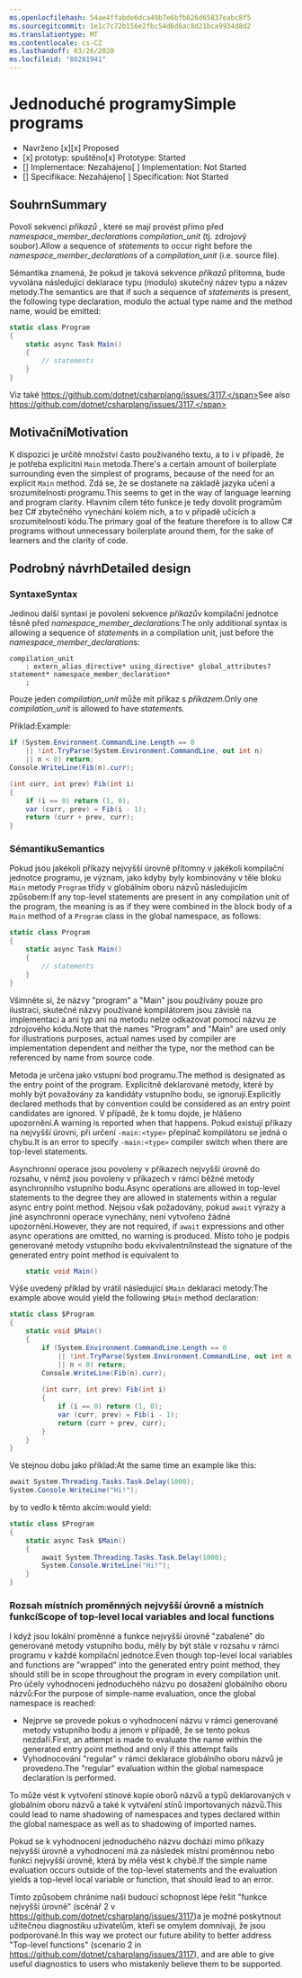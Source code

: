 ```yaml
---
ms.openlocfilehash: 54ae4ffabde6dca49b7e6bfb626d65837eabc8f5
ms.sourcegitcommit: 1e1c7c72b156e2fbc54d6d6ac8d21bca9934d8d2
ms.translationtype: MT
ms.contentlocale: cs-CZ
ms.lasthandoff: 03/26/2020
ms.locfileid: "80281941"
---
```

# <a name="simple-programs"></a><span data-ttu-id="4aea7-101">Jednoduché programy</span><span class="sxs-lookup"><span data-stu-id="4aea7-101">Simple programs</span></span>

* <span data-ttu-id="4aea7-102">Navrženo [x]</span><span class="sxs-lookup"><span data-stu-id="4aea7-102">[x] Proposed</span></span>
* <span data-ttu-id="4aea7-103">[x] prototyp: spuštěno</span><span class="sxs-lookup"><span data-stu-id="4aea7-103">[x] Prototype: Started</span></span>
* <span data-ttu-id="4aea7-104">[] Implementace: Nezahájeno</span><span class="sxs-lookup"><span data-stu-id="4aea7-104">[ ] Implementation: Not Started</span></span>
* <span data-ttu-id="4aea7-105">[] Specifikace: Nezahájeno</span><span class="sxs-lookup"><span data-stu-id="4aea7-105">[ ] Specification: Not Started</span></span>

## <a name="summary"></a><span data-ttu-id="4aea7-106">Souhrn</span><span class="sxs-lookup"><span data-stu-id="4aea7-106">Summary</span></span>
[summary]: #summary

<span data-ttu-id="4aea7-107">Povolí sekvenci *příkazů* , které se mají provést přímo před *namespace_member_declaration*s *compilation_unit* (tj. zdrojový soubor).</span><span class="sxs-lookup"><span data-stu-id="4aea7-107">Allow a sequence of *statements* to occur right before the *namespace_member_declaration*s of a *compilation_unit* (i.e. source file).</span></span>

<span data-ttu-id="4aea7-108">Sémantika znamená, že pokud je taková sekvence *příkazů* přítomna, bude vyvolána následující deklarace typu (modulo) skutečný název typu a název metody.</span><span class="sxs-lookup"><span data-stu-id="4aea7-108">The semantics are that if such a sequence of *statements* is present, the following type declaration, modulo the actual type name and the method name, would be emitted:</span></span>

``` c#
static class Program
{
    static async Task Main()
    {
        // statements
    }
}
```

<span data-ttu-id="4aea7-109">Viz také https://github.com/dotnet/csharplang/issues/3117.</span><span class="sxs-lookup"><span data-stu-id="4aea7-109">See also https://github.com/dotnet/csharplang/issues/3117.</span></span>

## <a name="motivation"></a><span data-ttu-id="4aea7-110">Motivační</span><span class="sxs-lookup"><span data-stu-id="4aea7-110">Motivation</span></span>
[motivation]: #motivation

<span data-ttu-id="4aea7-111">K dispozici je určité množství často používaného textu, a to i v případě, že je potřeba explicitní `Main` metoda.</span><span class="sxs-lookup"><span data-stu-id="4aea7-111">There's a certain amount of boilerplate surrounding even the simplest of programs, because of the need for an explicit `Main` method.</span></span> <span data-ttu-id="4aea7-112">Zdá se, že se dostanete na základě jazyka učení a srozumitelnosti programu.</span><span class="sxs-lookup"><span data-stu-id="4aea7-112">This seems to get in the way of language learning and program clarity.</span></span> <span data-ttu-id="4aea7-113">Hlavním cílem této funkce je tedy dovolit programům bez C# zbytečného vynechání kolem nich, a to v případě učících a srozumitelnosti kódu.</span><span class="sxs-lookup"><span data-stu-id="4aea7-113">The primary goal of the feature therefore is to allow C# programs without unnecessary boilerplate around them, for the sake of learners and the clarity of code.</span></span>

## <a name="detailed-design"></a><span data-ttu-id="4aea7-114">Podrobný návrh</span><span class="sxs-lookup"><span data-stu-id="4aea7-114">Detailed design</span></span>
[design]: #detailed-design

### <a name="syntax"></a><span data-ttu-id="4aea7-115">Syntaxe</span><span class="sxs-lookup"><span data-stu-id="4aea7-115">Syntax</span></span>

<span data-ttu-id="4aea7-116">Jedinou další syntaxí je povolení sekvence *příkazů*v kompilační jednotce těsně před *namespace_member_declaration*s:</span><span class="sxs-lookup"><span data-stu-id="4aea7-116">The only additional syntax is allowing a sequence of *statement*s in a compilation unit, just before the *namespace_member_declaration*s:</span></span>

``` antlr
compilation_unit
    : extern_alias_directive* using_directive* global_attributes? statement* namespace_member_declaration*
    ;
```

<span data-ttu-id="4aea7-117">Pouze jeden *compilation_unit* může mít příkaz s *příkazem*.</span><span class="sxs-lookup"><span data-stu-id="4aea7-117">Only one *compilation_unit* is allowed to have *statement*s.</span></span> 

<span data-ttu-id="4aea7-118">Příklad:</span><span class="sxs-lookup"><span data-stu-id="4aea7-118">Example:</span></span>

``` c#
if (System.Environment.CommandLine.Length == 0
    || !int.TryParse(System.Environment.CommandLine, out int n)
    || n < 0) return;
Console.WriteLine(Fib(n).curr);

(int curr, int prev) Fib(int i)
{
    if (i == 0) return (1, 0);
    var (curr, prev) = Fib(i - 1);
    return (curr + prev, curr);
}
```

### <a name="semantics"></a><span data-ttu-id="4aea7-119">Sémantiku</span><span class="sxs-lookup"><span data-stu-id="4aea7-119">Semantics</span></span>

<span data-ttu-id="4aea7-120">Pokud jsou jakékoli příkazy nejvyšší úrovně přítomny v jakékoli kompilační jednotce programu, je význam, jako kdyby byly kombinovány v těle bloku `Main` metody `Program` třídy v globálním oboru názvů následujícím způsobem:</span><span class="sxs-lookup"><span data-stu-id="4aea7-120">If any top-level statements are present in any compilation unit of the program, the meaning is as if they were combined in the block body of a `Main` method of a `Program` class in the global namespace, as follows:</span></span>

``` c#
static class Program
{
    static async Task Main()
    {
        // statements
    }
}
```

<span data-ttu-id="4aea7-121">Všimněte si, že názvy "program" a "Main" jsou používány pouze pro ilustraci, skutečné názvy používané kompilátorem jsou závislé na implementaci a ani typ ani na metodu nelze odkazovat pomocí názvu ze zdrojového kódu.</span><span class="sxs-lookup"><span data-stu-id="4aea7-121">Note that the names "Program" and "Main" are used only for illustrations purposes, actual names used by compiler are implementation dependent and neither the type, nor the method can be referenced by name from source code.</span></span>

<span data-ttu-id="4aea7-122">Metoda je určena jako vstupní bod programu.</span><span class="sxs-lookup"><span data-stu-id="4aea7-122">The method is designated as the entry point of the program.</span></span> <span data-ttu-id="4aea7-123">Explicitně deklarované metody, které by mohly být považovány za kandidáty vstupního bodu, se ignorují.</span><span class="sxs-lookup"><span data-stu-id="4aea7-123">Explicitly declared methods that by convention could be considered as an entry point candidates are ignored.</span></span> <span data-ttu-id="4aea7-124">V případě, že k tomu dojde, je hlášeno upozornění.</span><span class="sxs-lookup"><span data-stu-id="4aea7-124">A warning is reported when that happens.</span></span> <span data-ttu-id="4aea7-125">Pokud existují příkazy na nejvyšší úrovni, při určení `-main:<type>` přepínač kompilátoru se jedná o chybu.</span><span class="sxs-lookup"><span data-stu-id="4aea7-125">It is an error to specify `-main:<type>` compiler switch when there are top-level statements.</span></span>

<span data-ttu-id="4aea7-126">Asynchronní operace jsou povoleny v příkazech nejvyšší úrovně do rozsahu, v němž jsou povoleny v příkazech v rámci běžné metody asynchronního vstupního bodu.</span><span class="sxs-lookup"><span data-stu-id="4aea7-126">Async operations are allowed in top-level statements to the degree they are allowed in statements within a regular async entry point method.</span></span> <span data-ttu-id="4aea7-127">Nejsou však požadovány, pokud `await` výrazy a jiné asynchronní operace vynechány, není vytvořeno žádné upozornění.</span><span class="sxs-lookup"><span data-stu-id="4aea7-127">However, they are not required, if `await` expressions and other async operations are omitted, no warning is produced.</span></span> <span data-ttu-id="4aea7-128">Místo toho je podpis generované metody vstupního bodu ekvivalentní</span><span class="sxs-lookup"><span data-stu-id="4aea7-128">Instead the signature of the generated entry point method is equivalent to</span></span> 
``` c#
    static void Main()
```

<span data-ttu-id="4aea7-129">Výše uvedený příklad by vrátil následující `$Main` deklaraci metody:</span><span class="sxs-lookup"><span data-stu-id="4aea7-129">The example above would yield the following `$Main` method declaration:</span></span>

``` c#
static class $Program
{
    static void $Main()
    {
        if (System.Environment.CommandLine.Length == 0
            || !int.TryParse(System.Environment.CommandLine, out int n)
            || n < 0) return;
        Console.WriteLine(Fib(n).curr);
        
        (int curr, int prev) Fib(int i)
        {
            if (i == 0) return (1, 0);
            var (curr, prev) = Fib(i - 1);
            return (curr + prev, curr);
        }
    }
}
```

<span data-ttu-id="4aea7-130">Ve stejnou dobu jako příklad:</span><span class="sxs-lookup"><span data-stu-id="4aea7-130">At the same time an example like this:</span></span>
``` c#
await System.Threading.Tasks.Task.Delay(1000);
System.Console.WriteLine("Hi!");
```

<span data-ttu-id="4aea7-131">by to vedlo k těmto akcím:</span><span class="sxs-lookup"><span data-stu-id="4aea7-131">would  yield:</span></span>
``` c#
static class $Program
{
    static async Task $Main()
    {
        await System.Threading.Tasks.Task.Delay(1000);
        System.Console.WriteLine("Hi!");
    }
}
```

### <a name="scope-of-top-level-local-variables-and-local-functions"></a><span data-ttu-id="4aea7-132">Rozsah místních proměnných nejvyšší úrovně a místních funkcí</span><span class="sxs-lookup"><span data-stu-id="4aea7-132">Scope of top-level local variables and local functions</span></span>

<span data-ttu-id="4aea7-133">I když jsou lokální proměnné a funkce nejvyšší úrovně "zabalené" do generované metody vstupního bodu, měly by být stále v rozsahu v rámci programu v každé kompilační jednotce.</span><span class="sxs-lookup"><span data-stu-id="4aea7-133">Even though top-level local variables and functions are "wrapped" into the generated entry point method, they should still be in scope throughout the program in every compilation unit.</span></span>
<span data-ttu-id="4aea7-134">Pro účely vyhodnocení jednoduchého názvu po dosažení globálního oboru názvů:</span><span class="sxs-lookup"><span data-stu-id="4aea7-134">For the purpose of simple-name evaluation, once the global namespace is reached:</span></span>
- <span data-ttu-id="4aea7-135">Nejprve se provede pokus o vyhodnocení názvu v rámci generované metody vstupního bodu a jenom v případě, že se tento pokus nezdaří.</span><span class="sxs-lookup"><span data-stu-id="4aea7-135">First, an attempt is made to evaluate the name within the generated entry point method and only if this attempt fails</span></span> 
- <span data-ttu-id="4aea7-136">Vyhodnocování "regular" v rámci deklarace globálního oboru názvů je provedeno.</span><span class="sxs-lookup"><span data-stu-id="4aea7-136">The "regular" evaluation within the global namespace declaration is performed.</span></span> 

<span data-ttu-id="4aea7-137">To může vést k vytvoření stínové kopie oborů názvů a typů deklarovaných v globálním oboru názvů a také k vytváření stínů importovaných názvů.</span><span class="sxs-lookup"><span data-stu-id="4aea7-137">This could lead to name shadowing of namespaces and types declared within the global namespace as well as to shadowing of imported names.</span></span>

<span data-ttu-id="4aea7-138">Pokud se k vyhodnocení jednoduchého názvu dochází mimo příkazy nejvyšší úrovně a vyhodnocení má za následek místní proměnnou nebo funkci nejvyšší úrovně, která by měla vést k chybě.</span><span class="sxs-lookup"><span data-stu-id="4aea7-138">If the simple name evaluation occurs outside of the top-level statements and the evaluation yields a top-level local variable or function, that should lead to an error.</span></span>

<span data-ttu-id="4aea7-139">Tímto způsobem chráníme naši budoucí schopnost lépe řešit "funkce nejvyšší úrovně" (scénář 2 v https://github.com/dotnet/csharplang/issues/3117)a je možné poskytnout užitečnou diagnostiku uživatelům, kteří se omylem domnívají, že jsou podporované.</span><span class="sxs-lookup"><span data-stu-id="4aea7-139">In this way we protect our future ability to better address "Top-level functions" (scenario 2 in https://github.com/dotnet/csharplang/issues/3117), and are able to give useful diagnostics to users who mistakenly believe them to be supported.</span></span>

